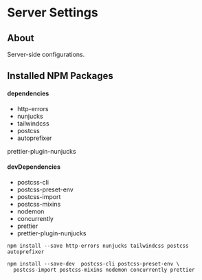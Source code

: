 # Server Settings

## About

Server-side configurations.

## Installed NPM Packages

#### dependencies

- http-errors
- nunjucks
- tailwindcss
- postcss
- autoprefixer

prettier-plugin-nunjucks

#### devDependencies

- postcss-cli
- postcss-preset-env
- postcss-import
- postcss-mixins
- nodemon
- concurrently
- prettier
- prettier-plugin-nunjucks

```shell
npm install --save http-errors nunjucks tailwindcss postcss autoprefixer

npm install --save-dev  postcss-cli postcss-preset-env \
  postcss-import postcss-mixins nodemon concurrently prettier
```
